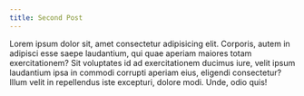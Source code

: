 ```yaml
---
title: Second Post
---
```


Lorem ipsum dolor sit, amet consectetur adipisicing elit.
 Corporis, autem in adipisci esse saepe laudantium, qui quae 
 aperiam maiores totam exercitationem? Sit voluptates id ad 
 exercitationem ducimus iure, velit ipsum laudantium ipsa in 
 commodi corrupti aperiam eius, eligendi consectetur? Illum
  velit in repellendus iste excepturi, dolore modi. Unde, 
  odio quis!
